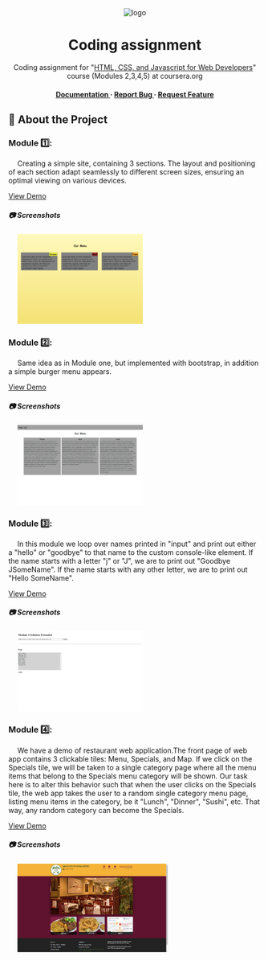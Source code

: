 <div align='center'>

<img src=https://s3.amazonaws.com/coursera-course-photos/83/e258e0532611e5a5072321239ff4d4/jhep-coursera-course4.png alt="logo" width=330 height=280 />

<h1>Coding assignment</h1>
<p> Coding assignment for "<a href="https://www.coursera.org/learn/html-css-javascript-for-web-developers">HTML, CSS, and Javascript for Web Developers</a>" course (Modules 2,3,4,5) at coursera.org</p>

<h4> <a href="https://github.com/ndorph1n/coursera-webdev/blob/master/README.md"> Documentation </a> <span> · </span> <a href="https://github.com/ndorph1n/coursera-webdev/issues"> Report Bug </a> <span> · </span> <a href="https://github.com/ndorph1n/coursera-webdev/issues"> Request Feature </a> </h4>

</div>

## :star2: About the Project

### Module 1️⃣:
  <p>&emsp; Creating a simple site, containing 3 sections. 
    The layout and positioning of each section adapt seamlessly to different screen sizes, ensuring an optimal viewing on various devices.</p>
    <a href=https://ndorph1n.github.io/coursera-webdev/m2ca/index.html>View Demo</a> 
    
##### :camera: Screenshots
<div align="left"> &emsp; <a href=""><img src="https://raw.githubusercontent.com/ndorph1n/coursera-webdev/master/m2ca/screenshots/Module%201.png" alt='image' width='250'/></a> </div>

### Module 2️⃣:
<p>&emsp; Same  idea as in Module one, but implemented with bootstrap, in addition a simple burger menu appears.
</p>
<a href=https://ndorph1n.github.io/coursera-webdev/m3ca/index.html>View Demo</a> 
    
##### :camera: Screenshots
<div align="left"> &emsp; <a href=""><img src="https://raw.githubusercontent.com/ndorph1n/coursera-webdev/master/m3ca/screenshots/Module%202.png" alt='image' width='250'/></a> </div>

### Module 3️⃣:
<p>&emsp; In this module we loop over names printed in "input" and print out either a "hello" or "goodbye" to that name to the custom console-like element. If the name starts with a letter "j" or "J", we are to print out "Goodbye JSomeName". If the name starts with any other letter, we are to print out "Hello SomeName".
</p>
<a href=https://ndorph1n.github.io/coursera-webdev/m4ca/index.html>View Demo</a> 
    
##### :camera: Screenshots
<div align="left"> &emsp; <a href=""><img src="https://raw.githubusercontent.com/ndorph1n/coursera-webdev/master/m4ca/screenshots/Module%203.png" alt='image' width='250'/></a> </div>

### Module 4️⃣:
<p>&emsp; We have a demo of restaurant web application.The front page of web app contains 3 clickable tiles: Menu, Specials, and Map. 
  If we click on the Specials tile, we will be taken to a single category page where all the menu items that belong to the Specials menu category will be shown.
  Our task here is to alter this behavior such that when the user clicks on the Specials tile, the web app takes the user to a random single category menu page, listing menu items in the category, be it "Lunch", "Dinner", "Sushi", etc. That way, any random category can become the Specials.
</p>
<a href=https://ndorph1n.github.io/coursera-webdev/m5ca/index.html>View Demo</a> 
  
##### :camera: Screenshots
<div align="left"> &emsp; <a href=""><img src="https://raw.githubusercontent.com/ndorph1n/coursera-webdev/master/m5ca/screenshots/Module%204.png" alt='image' width='300'/></a> </div>
